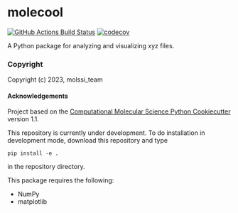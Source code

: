 molecool
==============================
[//]: # (Badges)
[![GitHub Actions Build Status](https://github.com/REPLACE_WITH_OWNER_ACCOUNT/molecool/workflows/CI/badge.svg)](https://github.com/REPLACE_WITH_OWNER_ACCOUNT/molecool/actions?query=workflow%3ACI)
[![codecov](https://codecov.io/gh/REPLACE_WITH_OWNER_ACCOUNT/molecool/branch/main/graph/badge.svg)](https://codecov.io/gh/REPLACE_WITH_OWNER_ACCOUNT/molecool/branch/main)


A Python package for analyzing and visualizing xyz files.

### Copyright

Copyright (c) 2023, molssi_team


#### Acknowledgements
 
Project based on the 
[Computational Molecular Science Python Cookiecutter](https://github.com/molssi/cookiecutter-cms) version 1.1.

This repository is currently under development. To do installation in development mode, download this repository and type

`pip install -e .`

in the repository directory.

This package requires the following:
  - NumPy
  - matplotlib
